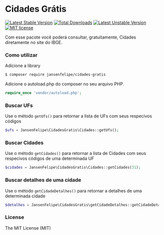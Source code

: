 # Cidades Grátis
[![Latest Stable Version](https://poser.pugx.org/jansenfelipe/cidades-gratis/v/stable.svg)](https://packagist.org/packages/jansenfelipe/cidades-gratis) 
[![Total Downloads](https://poser.pugx.org/jansenfelipe/cidades-gratis/downloads.svg)](https://packagist.org/packages/jansenfelipe/cidades-gratis) 
[![Latest Unstable Version](https://poser.pugx.org/jansenfelipe/cidades-gratis/v/unstable.svg)](https://packagist.org/packages/jansenfelipe/cidades-gratis)
[![MIT license](https://img.shields.io/dub/l/vibe-d.svg)](http://opensource.org/licenses/MIT)

Com esse pacote você poderá consultar, gratuitamente, Cidades diretamente no site do IBGE.

### Como utilizar

Adicione a library

```sh
$ composer require jansenfelipe/cidades-gratis
```

Adicione o autoload.php do composer no seu arquivo PHP.

```php
require_once 'vendor/autoload.php';  
```

### Buscar UFs

Use o método `getUfs()` para retornar a lista de UFs com seus respecivos códigos

```php
$ufs = JansenFelipe\CidadesGratis\Cidades::getUfs();
```

### Buscar Cidades

Use o método `getCidades()` para retornar a lista de Cidades com seus respecivos códigos de uma determinada UF

```php
$cidades = JansenFelipe\CidadesGratis\Cidades::getCidades(31);
```

### Buscar detalhes de uma cidade

Use o método `getCidadeDetalhes()` para retornar a detalhes de uma determinada cidade

```php
$detalhes = JansenFelipe\CidadesGratis\getCidadeDetalhes::getCidadeDetalhes(310620);
```

### License

The MIT License (MIT)
